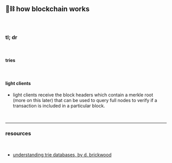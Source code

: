 ## 🧱⛓ how blockchain works

<br>

### tl; dr

<br>

#### tries


<br>


#### light clients


* light clients receive the block headers which contain a merkle root (more on this later) that can be used to query full nodes to verify if a transaction is included in a particular block.


<br>

----

### resources

<br>

* [understanding trie databases, by d. brickwood](https://medium.com/shyft-network/understanding-trie-databases-in-ethereum-9f03d2c3325d)
